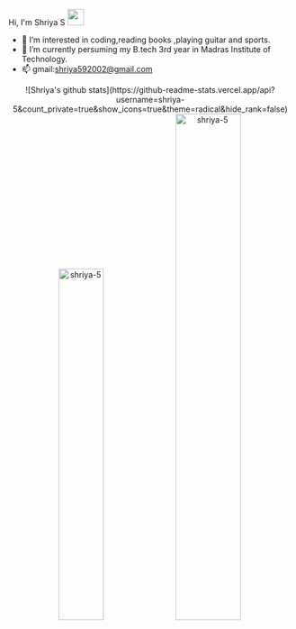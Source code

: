 Hi, I'm Shriya S <img src="https://github.com/TheDudeThatCode/TheDudeThatCode/blob/master/Assets/Hi.gif" width="29px">
- 👀 I’m interested in coding,reading books ,playing guitar and sports.
- 🌱 I’m currently persuming my B.tech 3rd year in Madras Institute of Technology.
- 📫 gmail:shriya592002@gmail.com

<!---
shriya-5/shriya-5 is a ✨ special ✨ repository because its `README.md` (this file) appears on your GitHub profile.
You can click the Preview link to take a look at your changes.
--->

<p align="center">
  ![Shriya's github stats](https://github-readme-stats.vercel.app/api?username=shriya-5&count_private=true&show_icons=true&theme=radical&hide_rank=false)
<img width="40%" src="https://github-readme-stats.vercel.app/api/top-langs?username=shriya-5&show_icons=true&theme=dracula&title_color=ff8000&text_color=ffffff&bg_color=6a6a6a&locale=en&layout=compact&hide_border=true" alt="shriya-5" /> 
<img width="48%" src="https://github-readme-streak-stats.herokuapp.com/?user=shriya-5&theme=highcontrast&hide_border=true" alt="shriya-5" />
</p>
